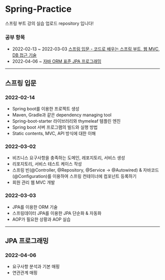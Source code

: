 # Spring-Practice
스프링 부트 강의 실습 업로드 repository 입니다!
### 공부 항목
* 2022-02-13 ~ 2022-03-03
[스프링 입문 - 코드로 배우는 스프링 부트, 웹 MVC, DB 접근 기술](https://inf.run/vzCG)
* 2022-04-06 ~ [자바 ORM 표준 JPA 프로그래밍](https://book.naver.com/bookdb/book_detail.naver?bid=9252528)

- - - 
## 스프링 입문
### 2022-02-14
* Spring boot를 이용한 프로젝트 생성
* Maven, Gradle과 같은 dependency managing tool
* Spring-boot-starter 라이브러리와 thymeleaf 템플린 엔진
* Spring boot 서버 프로그램의 빌드와 실행 방법
* Static contents, MVC, API 방식에 대한 이해 

### 2022-03-02
* 비즈니스 요구사항을 충족하는 도메인, 레포지토리, 서비스 생성
* 리포지토리, 서비스 테스트 케이스 작성
* 스프링 빈(@Controller, @Repository, @Service → @Autowired) & 자바코드(@Configuration)를 이용하여 스프링 컨테이너에 컴포넌트 등록하기
* 회원 관리 웹 MVC 개발

### 2022-03-03
* JPA를 이용한 ORM 기술
* 스프링데이터 JPA를 이용한 JPA 단순화 & 자동화
* AOP가 필요한 상황과 AOP 실습

---
## JPA 프로그래밍
### 2022-04-06
* 요구사항 분석과 기본 매핑
* 연관관계 매핑